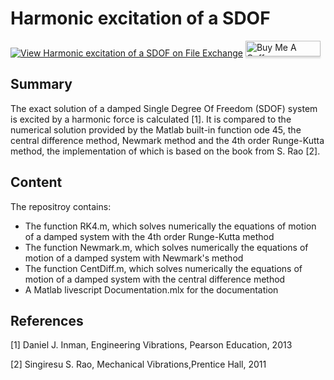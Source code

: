 # Harmonic excitation of a SDOF

[![View Harmonic excitation of a SDOF on File Exchange](https://www.mathworks.com/matlabcentral/images/matlab-file-exchange.svg)](https://se.mathworks.com/matlabcentral/fileexchange/53854-harmonic-excitation-of-a-sdof)
<a href="https://www.buymeacoffee.com/echeynet" target="_blank"><img src="https://www.buymeacoffee.com/assets/img/custom_images/orange_img.png" alt="Buy Me A Coffee" style="height: 25px !important;width: 120px !important;box-shadow: 0px 3px 2px 0px rgba(190, 190, 190, 0.5) !important;-webkit-box-shadow: 0px 3px 2px 0px rgba(190, 190, 190, 0.5) !important;" ></a>

## Summary

The exact solution of a damped Single Degree Of Freedom (SDOF) system is excited by a harmonic force is calculated [1]. 
It is compared to the numerical solution provided by the Matlab built-in function ode 45, the central difference method, 
Newmark method and the 4th order Runge-Kutta method, the implementation of which is based on the book from S. Rao [2].

## Content

The repositroy contains: 
 - The function RK4.m, which solves numerically the equations of motion of a damped system with the 4th order Runge-Kutta method
 - The function Newmark.m, which solves numerically the equations of motion of a damped system with Newmark's method
 - The function CentDiff.m, which solves numerically the equations of motion of a damped system with the central difference method
 - A Matlab livescript Documentation.mlx for the documentation
 

## References

[1] Daniel J. Inman, Engineering Vibrations, Pearson Education, 2013

[2] Singiresu S. Rao, Mechanical Vibrations,Prentice Hall, 2011
